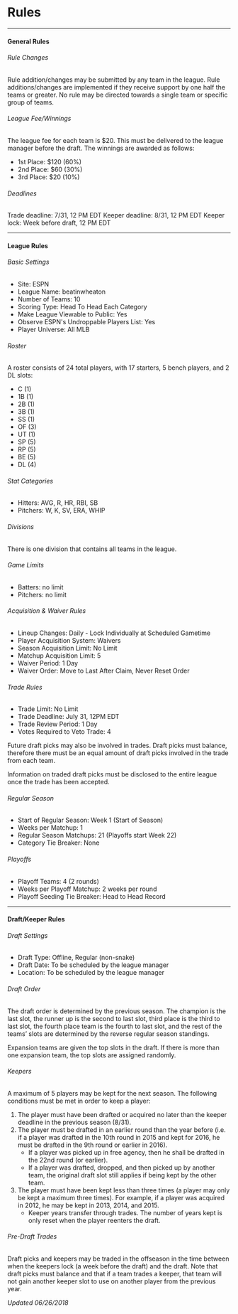 # Rules  
***
#### General Rules
###### Rule Changes
Rule addition/changes may be submitted by any team in the league. Rule additions/changes are implemented if they receive support by one half the teams or greater. No rule may be directed towards a single team or specific group of teams. 

###### League Fee/Winnings
The league fee for each team is $20. This must be delivered to the league manager before the draft. The winnings are awarded as follows:
- 1st Place: $120 (60%)
- 2nd Place: $60 (30%)
- 3rd Place: $20 (10%) 

###### Deadlines
Trade deadline: 7/31, 12 PM EDT
Keeper deadline: 8/31, 12 PM EDT
Keeper lock: Week before draft, 12 PM EDT 
***
#### League Rules
###### Basic Settings
- Site: ESPN
- League Name: beatinwheaton
- Number of Teams: 10
- Scoring Type: Head To Head Each Category
- Make League Viewable to Public: Yes
- Observe ESPN's Undroppable Players List: Yes
- Player Universe: All MLB

###### Roster
A roster consists of 24 total players, with 17 starters, 5 bench players, and 2 DL slots: 
- C (1)
- 1B (1)
- 2B (1)
- 3B (1)
- SS (1)
- OF (3)
- UT (1)
- SP (5)
- RP (5)
- BE (5)
- DL (4)

###### Stat Categories
- Hitters: AVG, R, HR, RBI, SB
- Pitchers: W, K, SV, ERA, WHIP

###### Divisions
There is one division that contains all teams in the league.

###### Game Limits
- Batters: no limit
- Pitchers: no limit

###### Acquisition & Waiver Rules
- Lineup Changes: Daily - Lock Individually at Scheduled Gametime
- Player Acquisition System: Waivers
- Season Acquisition Limit: No Limit
- Matchup Acquisition Limit: 5
- Waiver Period: 1 Day
- Waiver Order: Move to Last After Claim, Never Reset Order

###### Trade Rules
- Trade Limit: No Limit
- Trade Deadline: July 31, 12PM EDT
- Trade Review Period: 1 Day
- Votes Required to Veto Trade: 4
  
Future draft picks may also be involved in trades. Draft picks must balance, therefore there must be an equal amount of draft picks involved in the trade from each team.  

Information on traded draft picks must be disclosed to the entire league once the trade has been accepted.

###### Regular Season
- Start of Regular Season: Week 1 (Start of Season)
- Weeks per Matchup: 1
- Regular Season Matchups: 21 (Playoffs start Week 22)
- Category Tie Breaker: None

###### Playoffs
- Playoff Teams: 4 (2 rounds)
- Weeks per Playoff Matchup: 2 weeks per round
- Playoff Seeding Tie Breaker: Head to Head Record
***
#### Draft/Keeper Rules
###### Draft Settings
- Draft Type: Offline, Regular (non-snake)
- Draft Date: To be scheduled by the league manager
- Location: To be scheduled by the league manager

###### Draft Order
The draft order is determined by the previous season. The champion is the last slot, the runner up is the second to last slot, third place is the third to last slot, the fourth place team is the fourth to last slot, and the rest of the teams’ slots are determined by the reverse regular season standings. 

Expansion teams are given the top slots in the draft. If there is more than one expansion team, the top slots are assigned randomly.

###### Keepers
A maximum of 5 players may be kept for the next season. The following conditions must be met in order to keep a player:
1. The player must have been drafted or acquired no later than the keeper deadline in the previous season (8/31).
1. The player must be drafted in an earlier round than the year before (i.e. if a player was drafted in the 10th round in 2015 and kept for 2016, he must be drafted in the 9th round or earlier in 2016). 
   - If a player was picked up in free agency, then he shall be drafted in the 22nd round (or earlier). 
   - If a player was drafted, dropped, and then picked up by another team, the original draft slot still applies if being kept by the other team.
1. The player must have been kept less than three times (a player may only be kept a maximum three times). For example, if a player was acquired in 2012, he may be kept in 2013, 2014, and 2015.
   - Keeper years transfer through trades. The number of years kept is only reset when the player reenters the draft.

###### Pre-Draft Trades
Draft picks and keepers may be traded in the offseason in the time between when the keepers lock (a week before the draft) and the draft. Note that draft picks must balance and that if a team trades a keeper, that team will not gain another keeper slot to use on another player from the previous year.

*Updated 06/26/2018*